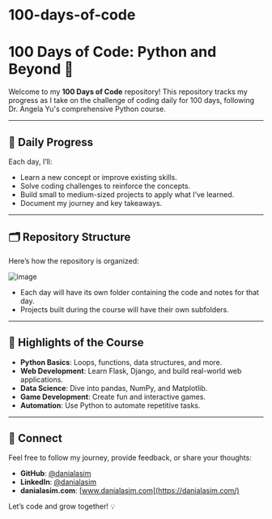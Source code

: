 # 100-days-of-code
# 100 Days of Code: Python and Beyond 🚀

Welcome to my **100 Days of Code** repository! This repository tracks my progress as I take on the challenge of coding daily for 100 days, following Dr. Angela Yu's comprehensive Python course.  

---

## 📅 Daily Progress  

Each day, I’ll:  
- Learn a new concept or improve existing skills.  
- Solve coding challenges to reinforce the concepts.  
- Build small to medium-sized projects to apply what I’ve learned.  
- Document my journey and key takeaways.  

---

## 🗂️ Repository Structure  

Here’s how the repository is organized:  

![image](https://github.com/user-attachments/assets/a7f93b2a-25c6-4d9b-8d1a-c4d299f269bf)



- Each day will have its own folder containing the code and notes for that day.  
- Projects built during the course will have their own subfolders.

---

## 🌟 Highlights of the Course  

- **Python Basics**: Loops, functions, data structures, and more.  
- **Web Development**: Learn Flask, Django, and build real-world web applications.  
- **Data Science**: Dive into pandas, NumPy, and Matplotlib.  
- **Game Development**: Create fun and interactive games.  
- **Automation**: Use Python to automate repetitive tasks.  

---

## 🔗 Connect  

Feel free to follow my journey, provide feedback, or share your thoughts:  
- **GitHub**: [@danialasim](https://github.com/danialasim)  
- **LinkedIn**: [@danialasim](https://www.linkedin.com/in/danialasim/)  
- **danialasim.com**: [www.danialasim.com](https://danialasim.com/)  

Let’s code and grow together! 💡  
